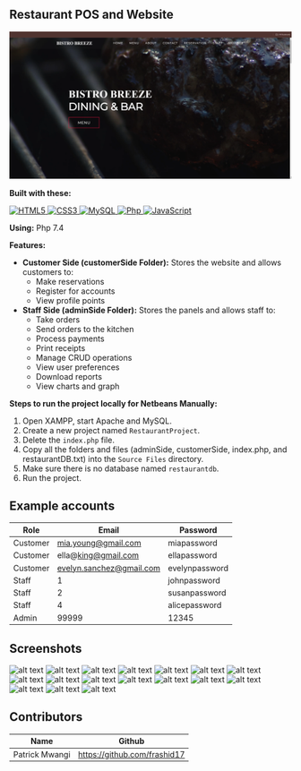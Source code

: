 ## Restaurant POS and Website

![alt text](https://github.com/frashid17/restaurant_reservationsys/blob/main/RestaurantProjectImages/home.png)


**Built with these:** 
<p align="left">
   <a href="#">
      <img alt="HTML5" src="https://img.shields.io/badge/html5%20-%23E34F26.svg?&style=for-the-badge&logo=html5&logoColor=white"/>
      <img alt="CSS3" src="https://img.shields.io/badge/css3%20-%231572B6.svg?&style=for-the-badge&logo=css3&logoColor=white"/>
      <img alt="MySQL" src="https://img.shields.io/badge/mysql-%2300f.svg?&style=for-the-badge&logo=mysql&logoColor=white"/>
      <img alt="Php" src="https://img.shields.io/badge/php-474a8a?style=for-the-badge&logo=php&logoColor=white" />
      <img alt="JavaScript" src="https://img.shields.io/badge/javascript%20-%23F7DF1E.svg?&style=for-the-badge&logo=javascript&logoColor=black"/>
   </a>
</p>

**Using:** Php 7.4

**Features:**
* **Customer Side (customerSide Folder):** Stores the website and allows customers to:
    * Make reservations
    * Register for accounts
    * View profile points
* **Staff Side (adminSide Folder):** Stores the panels and allows staff to:
    * Take orders
    * Send orders to the kitchen
    * Process payments
    * Print receipts
    * Manage CRUD operations
    * View user preferences
    * Download reports
    * View charts and graph



**Steps to run the project locally for Netbeans Manually:**

1. Open XAMPP, start Apache and MySQL.
2. Create a new project named `RestaurantProject`.
3. Delete the `index.php` file.
4. Copy all the folders and files (adminSide, customerSide, index.php, and restaurantDB.txt) into the `Source Files` directory.
5. Make sure there is no database named `restaurantdb`.
6. Run the project.

## Example accounts

| Role | Email | Password |
|---|---|---|
| Customer | mia.young@gmail.com | miapassword |
| Customer | ella@king@gmail.com | ellapassword |
| Customer | evelyn.sanchez@gmail.com | evelynpassword |
| Staff | 1 | johnpassword |
| Staff | 2 | susanpassword |
| Staff | 4 | alicepassword |
| Admin | 99999 | 12345 |

## Screenshots
![alt text](https://github.com/Brynlai/RestaurantProject/blob/main/RestaurantProjectImages/homehomepage.png?raw=true)
![alt text](https://github.com/Brynlai/RestaurantProject/blob/main/RestaurantProjectImages/register.png?raw=true)
![alt text](https://github.com/Brynlai/RestaurantProject/blob/main/RestaurantProjectImages/Login.png?raw=true)
![alt text](https://github.com/Brynlai/RestaurantProject/blob/main/RestaurantProjectImages/homepageloggedin.png?raw=true)
![alt text](https://github.com/Brynlai/RestaurantProject/blob/main/RestaurantProjectImages/reservation.png?raw=true)
![alt text](https://github.com/Brynlai/RestaurantProject/blob/main/RestaurantProjectImages/stafflogin.png?raw=true)
![alt text](https://github.com/Brynlai/RestaurantProject/blob/main/RestaurantProjectImages/postable.png?raw=true)
![alt text](https://github.com/Brynlai/RestaurantProject/blob/main/RestaurantProjectImages/orderitembeforepay.png?raw=true)
![alt text](https://github.com/Brynlai/RestaurantProject/blob/main/RestaurantProjectImages/addmemberidandreservationid.png?raw=true)
![alt text](https://github.com/Brynlai/RestaurantProject/blob/main/RestaurantProjectImages/cashpaid.png?raw=true)
![alt text](https://github.com/Brynlai/RestaurantProject/blob/main/RestaurantProjectImages/cardpayment.png?raw=true)
![alt text](https://github.com/Brynlai/RestaurantProject/blob/main/RestaurantProjectImages/billdpanel.png?raw=true)
![alt text](https://github.com/Brynlai/RestaurantProject/blob/main/RestaurantProjectImages/tablepanel.png?raw=true)
![alt text](https://github.com/Brynlai/RestaurantProject/blob/main/RestaurantProjectImages/kitchenpanel.png?raw=true)
![alt text](https://github.com/Brynlai/RestaurantProject/blob/main/RestaurantProjectImages/salespanel.png?raw=true)
![alt text](https://github.com/Brynlai/RestaurantProject/blob/main/RestaurantProjectImages/statisticspanel.png?raw=true)
![alt text](https://github.com/Brynlai/RestaurantProject/blob/main/RestaurantProjectImages/profilespanel.png?raw=true)



## Contributors

| Name | Github |
|---|---|
| Patrick Mwangi | https://github.com/frashid17 |

